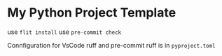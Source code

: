 # My Python Project Template

use `flit install`
use `pre-commit check`

Connfiguration for VsCode ruff and pre-commit ruff is in `pyproject.toml`

